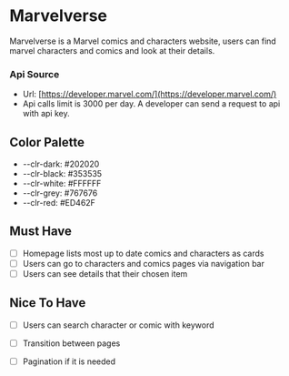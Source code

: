 # Marvelverse

Marvelverse is a Marvel comics and characters website, users can find marvel characters and comics and look at their details.

### Api Source

- Url: [https://developer.marvel.com/](https://developer.marvel.com/)
- Api calls limit is 3000 per day. A developer can send a request to api with api key.

## Color Palette
- --clr-dark: #202020
- --clr-black: #353535
- --clr-white: #FFFFFF
- --clr-grey: #767676
- --clr-red: #ED462F

## Must Have

- [ ]  Homepage lists most up to date comics and characters as cards
- [ ]  Users can go to characters and comics pages via navigation bar
- [ ]  Users can see details that their chosen item

## Nice To Have
- [ ]  Users can search character or comic with keyword
- [ ]  Transition between pages
- [ ]  Pagination if it is needed

